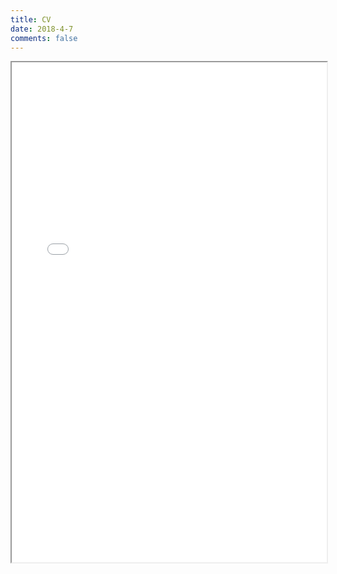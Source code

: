 ```yaml
---
title: CV
date: 2018-4-7
comments: false
---
```


<iframe src="/cv/chs.pdf" style="width:100%; height:800px"></iframe>